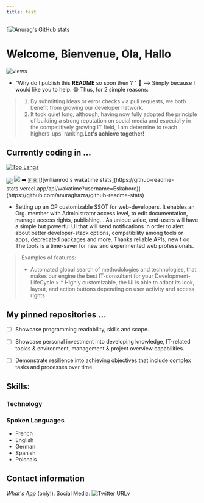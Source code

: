 ```yaml
---
title: test
---
```

[![Anurag's GitHub stats](https://github-readme-stats.vercel.app/api?username=Eskabore&show_icons=true&theme=gruvbox&hide_border=true&custom_title=Eskabore's+Stats)

# Welcome, Bienvenue, Ola, Hallo

![views](https://komarev.com/ghpvc/?username=eskabore&color=b5c1cc&style=plastic&langs_count=10)


- "Why do I publish this **README** so soon then ? "  👿
 --> Simply because I would like you to help. 😁
Thus, for 2 simple reasons: 
> 1. By submitting ideas or error checks via pull requests, we both benefit from growing our developer network. 
> 2. It took quiet long, although, having now fully adopted the principle of building a strong reputation on social media and especially in the competitively growing IT field, I am determine to reach highers-ups' ranking.**Let's achieve together!**

##  Currently coding in ...    
[![Top Langs](https://github-readme-stats.vercel.app/api/top-langs?username=Eskabore&layout=compact&langs_count=10)](https://github.com/anuraghazra/github-readme-stats)


<img align="center" src="https://github-readme-stats.vercel.app/api/top-langs?username=Eskabore&layout=compact&langs_count=10" >

<img src="https://github-readme-stats.vercel.app/api/wakatime?username=Eskabore">
➡️ 🇫🇷
[![willianrod's wakatime stats](https://github-readme-stats.vercel.app/api/wakatime?username=Eskabore)](https://github.com/anuraghazra/github-readme-stats)
  
   - Setting up an OP customizable SSOT for web-developers. 
   It enables an Org. member with Administrator access level, to edit documentation, manage access rights,  publishing...
   As unique value, end-users will have a simple but powerful UI that will send notifications in 
   order to alert about better developer-stack options, compatibility among tools or apps, deprecated packages and more.
   Thanks reliable APIs, new t oo
   The tools is a time-saver for new and experimented web professionals.
   > Examples of features:
   > * Automated global search of methodologies and technologies, that makes our engine the best IT-consultant for your Development-LifeCycle
	> * Highly customizable, the UI is able to adapt its look, layout, and action buttons depending on user activity and access rights
	   

## My pinned repositories ...

- [ ] Showcase programming readability, skills and scope.
- [ ] Showcase personal investment into developing knowledge, IT-related topics & environment, management & project overview capabilities.
- [ ] Demonstrate  resilience into achieving objectives that include complex tasks and processes over time.



## Skills:

  ### Technology
  
  ### Spoken Languages
  
  - French
  - English
  - German
  - Spanish
  - Polonais
  
 ## Contact information
 
*_What's App_* (only!): 
Social Media: 
![Twitter URL](https://img.shields.io/twitter/url?style=social&url=https%3A%2F%2Ftwitter.com%2Fluc_turquin)v